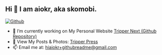 ## Hi 👋 I am aiokr, aka skomobi.

[![Github](https://img.shields.io/badge/dynamic/json?url=https%3A%2F%2Fapi.spencerwoo.com%2Fsubstats%2F%3Fsource%3Dgithub%26queryKey%3Daiokr&query=%24.data.totalSubs&style=for-the-badge&logo=github&label=Followers&labelColor=%23222831&color=%23222831)](https://github.com/aiokr)

- 🔭 I’m currently working on My Personal Website [Tripper Next (Github Repository)](https://github.com/aiokr/tripper-next)
- 🌱 View My Posts & Photos: [Tripper Press](https://tripper.press)
- 📫 Email me at: [hiaiokr+githubreadme@gmail.com](mailto:hiaiokr+githubreadme@gmail.com)

<!--
**aiokr/aiokr** is a ✨ _special_ ✨ repository because its `README.md` (this file) appears on your GitHub profile.

Here are some ideas to get you started:

- 🔭 I’m currently working on ...
- 🌱 I’m currently learning ...
- 👯 I’m looking to collaborate on ...
- 🤔 I’m looking for help with ...
- 💬 Ask me about ...
- 📫 How to reach me: ...
- 😄 Pronouns: ...
- ⚡ Fun fact: ...
-->
